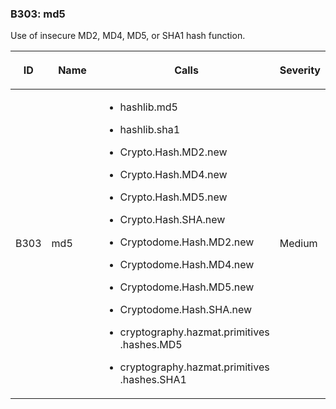 <div id="b303-md5" class="section" markdown="1">

### B303: md5

Use of insecure MD2, MD4, MD5, or SHA1 hash function.

<table>
<colgroup>
<col style="width: 8%" />
<col style="width: 28%" />
<col style="width: 49%" />
<col style="width: 15%" />
</colgroup>
<thead>
<tr class="header">
<th><p>ID</p></th>
<th><p>Name</p></th>
<th><p>Calls</p></th>
<th><p>Severity</p></th>
</tr>
</thead>
<tbody>
<tr class="odd">
<td><p>B303</p></td>
<td><p>md5</p></td>
<td><ul>
<li><p>hashlib.md5</p></li>
<li><p>hashlib.sha1</p></li>
<li><p>Crypto.Hash.MD2.new</p></li>
<li><p>Crypto.Hash.MD4.new</p></li>
<li><p>Crypto.Hash.MD5.new</p></li>
<li><p>Crypto.Hash.SHA.new</p></li>
<li><p>Cryptodome.Hash.MD2.new</p></li>
<li><p>Cryptodome.Hash.MD4.new</p></li>
<li><p>Cryptodome.Hash.MD5.new</p></li>
<li><p>Cryptodome.Hash.SHA.new</p></li>
<li><p>cryptography.hazmat.primitives .hashes.MD5</p></li>
<li><p>cryptography.hazmat.primitives .hashes.SHA1</p></li>
</ul></td>
<td><p>Medium</p></td>
</tr>
</tbody>
</table>

</div>
